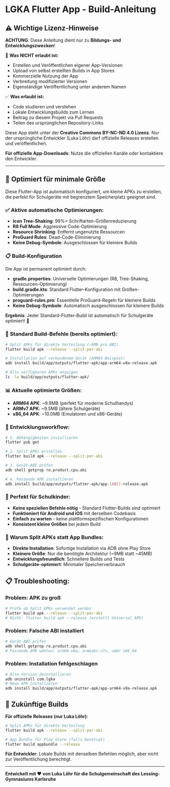# LGKA Flutter App - Build-Anleitung

## ⚠️ Wichtige Lizenz-Hinweise

**ACHTUNG**: Diese Anleitung dient nur zu **Bildungs- und Entwicklungszwecken**!

🚫 **Was NICHT erlaubt ist:**
- Erstellen und Veröffentlichen eigener App-Versionen
- Upload von selbst erstellten Builds in App Stores
- Kommerzielle Nutzung der App
- Verbreitung modifizierter Versionen
- Eigenständige Veröffentlichung unter anderem Namen

✅ **Was erlaubt ist:**
- Code studieren und verstehen
- Lokale Entwicklungsbuilds zum Lernen
- Beitrag zu diesem Projekt via Pull Requests
- Teilen des ursprünglichen Repository-Links

Diese App steht unter der **Creative Commons BY-NC-ND 4.0 Lizenz**. Nur der ursprüngliche Entwickler (Luka Löhr) darf offizielle Releases erstellen und veröffentlichen.

**Für offizielle App-Downloads**: Nutze die offiziellen Kanäle oder kontaktiere den Entwickler.

---

## 🎯 Optimiert für minimale Größe

Diese Flutter-App ist automatisch konfiguriert, um kleine APKs zu erstellen, die perfekt für Schulgeräte mit begrenztem Speicherplatz geeignet sind.

### ✅ **Aktive automatische Optimierungen:**
- **Icon Tree-Shaking**: 99%+ Schriftarten-Größenreduzierung
- **R8 Full Mode**: Aggressive Code-Optimierung
- **Resource Shrinking**: Entfernt ungenutzte Ressourcen
- **ProGuard Rules**: Dead-Code-Eliminierung
- **Keine Debug-Symbole**: Ausgeschlossen für kleinere Builds

### 📋 Build-Konfiguration

Die App ist permanent optimiert durch:
- **gradle.properties**: Universelle Optimierungen (R8, Tree-Shaking, Ressourcen-Optimierung)
- **build.gradle.kts**: Standard Flutter-Konfiguration mit Größen-Optimierungen
- **proguard-rules.pro**: Essentielle ProGuard-Regeln für kleinere Builds
- **Keine Debug-Symbole**: Automatisch ausgeschlossen für kleinere Builds

**Ergebnis**: Jeder Standard-Flutter-Build ist automatisch für Schulgeräte optimiert! 🎉

### 📱 **Standard Build-Befehle (bereits optimiert):**

```bash
# Split APKs für direkte Verteilung (~9MB pro ABI)
flutter build apk --release --split-per-abi

# Installation auf verbundenem Gerät (ARM64 Beispiel)
adb install build/app/outputs/flutter-apk/app-arm64-v8a-release.apk

# Alle verfügbaren APKs anzeigen
ls -la build/app/outputs/flutter-apk/
```

### 📊 **Aktuelle optimierte Größen:**
- **ARM64 APK**: ~9.9MB (perfekt für moderne Schulhandys)
- **ARMv7 APK**: ~9.5MB (ältere Schulgeräte)
- **x86_64 APK**: ~10.0MB (Emulatoren und x86-Geräte)

### 🔧 **Entwicklungsworkflow:**

```bash
# 1. Abhängigkeiten installieren
flutter pub get

# 2. Split APKs erstellen
flutter build apk --release --split-per-abi

# 3. Gerät-ABI prüfen
adb shell getprop ro.product.cpu.abi

# 4. Passende APK installieren
adb install build/app/outputs/flutter-apk/app-[ABI]-release.apk
```

### 🎒 **Perfekt für Schulkinder:**
- **Keine speziellen Befehle nötig** - Standard Flutter-Builds sind optimiert
- **Funktioniert für Android und iOS** mit derselben Codebasis
- **Einfach zu warten** - keine plattformspezifischen Konfigurationen
- **Konsistent kleine Größen** bei jedem Build

### 🚀 **Warum Split APKs statt App Bundles:**
- **Direkte Installation**: Sofortige Installation via ADB ohne Play Store
- **Kleinere Größe**: Nur die benötigte Architektur (~9MB statt ~45MB)
- **Entwicklungsfreundlich**: Schnellere Builds und Tests
- **Schulgeräte-optimiert**: Minimaler Speicherverbrauch

## 📋 **Troubleshooting:**

### Problem: APK zu groß
```bash
# Prüfe ob Split APKs verwendet werden
flutter build apk --release --split-per-abi
# Nicht: flutter build apk --release (erstellt Universal APK)
```

### Problem: Falsche ABI installiert
```bash
# Gerät-ABI prüfen
adb shell getprop ro.product.cpu.abi
# Passende APK wählen: arm64-v8a, armeabi-v7a, oder x86_64
```

### Problem: Installation fehlgeschlagen
```bash
# Alte Version deinstallieren
adb uninstall com.lgka
# Neue APK installieren
adb install build/app/outputs/flutter-apk/app-arm64-v8a-release.apk
```

## 🔮 **Zukünftige Builds**

**Für offizielle Releases (nur Luka Löhr)**:
```bash
# Split APKs für direkte Verteilung
flutter build apk --release --split-per-abi

# App Bundle für Play Store (falls benötigt)
flutter build appbundle --release
```

**Für Entwickler**: Lokale Builds mit denselben Befehlen möglich, aber nicht zur Veröffentlichung berechtigt.

---

**Entwickelt mit ❤️ von Luka Löhr für die Schulgemeinschaft des Lessing-Gymnasiums Karlsruhe** 